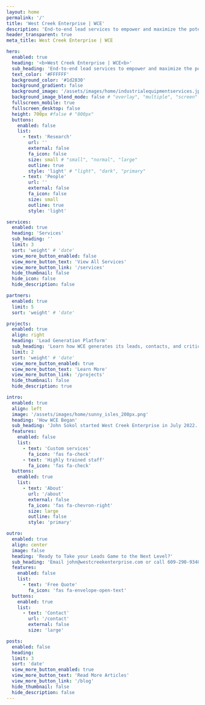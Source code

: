 ```yaml
---
layout: home
permalink: '/'
title: 'West Creek Enterprise | WCE'
description: 'End-to-end lead services to empower and maximize the potential of your sales team. Lead Generation, Data Enrichment, and Analytics Expertise.'
header_transparent: true
meta_title: West Creek Enterprise | WCE

hero:
  enabled: true
  heading: '<b>West Creek Enterprise | WCE<b>'
  sub_heading: 'End-to-end lead services to empower and maximize the potential of your sales team. Lead Generation, Data Enrichment, and Analytics Expertise.'
  text_color: '#FFFFFF'
  background_color: '#1d2830'
  background_gradient: false
  background_image: '/assets/images/home/industrialequipmentservices.jpg'
  background_image_blend_mode: false # "overlay", "multiple", "screen"
  fullscreen_mobile: true
  fullscreen_desktop: false
  height: 700px #false # "800px"
  buttons:
    enabled: false
    list:
      - text: 'Research'
        url: ''
        external: false
        fa_icon: false
        size: small # "small", "normal", "large"
        outline: true
        style: 'light' # "light", "dark", "primary"
      - text: 'People'
        url: ''
        external: false
        fa_icon: false
        size: small
        outline: true
        style: 'light'

services:
  enabled: true
  heading: 'Services'
  sub_heading: ''
  limit: 3
  sort: 'weight' # 'date'
  view_more_button_enabled: false
  view_more_button_text: 'View All Services'
  view_more_button_link: '/services'
  hide_thumbnail: false
  hide_icon: false
  hide_description: false

partners:
  enabled: true
  limit: 5
  sort: 'weight' # 'date'

projects:
  enabled: true
  align: right
  heading: 'Lead Generation Platform'
  sub_heading: 'Learn how WCE generates its leads, contacts, and critical information that you use to gain significant business advantage.'
  limit: 2
  sort: 'weight' # 'date'
  view_more_button_enabled: true
  view_more_button_text: 'Learn More'
  view_more_button_link: '/projects'
  hide_thumbnail: false
  hide_description: true

intro:
  enabled: true
  align: left
  image: '/assets/images/home/sunny_isles_200px.png'
  heading: 'How WCE Began'
  sub_heading: 'John Sokol started West Creek Enterprise in July 2022. With 3 years of experience as a data scientist in the equipment finance industry, John builds solutions to the most pressing business problems by creatively applying his passion for data science.'
  features:
    enabled: false
    list:
      - text: 'Custom services'
        fa_icon: 'fas fa-check'
      - text: 'Highly trained staff'
        fa_icon: 'fas fa-check'
  buttons:
    enabled: true
    list:
      - text: 'About'
        url: '/about'
        external: false
        fa_icon: 'fas fa-chevron-right'
        size: large
        outline: false
        style: 'primary'

outro:
  enabled: true
  align: center
  image: false
  heading: 'Ready to Take your Leads Game to the Next Level?'
  sub_heading: 'Email john@westcreekenterprise.com or call 609-290-9340 for an introductory call and a complimentary batch of 100 leads.'
  features:
    enabled: false
    list:
      - text: 'Free Quote'
        fa_icon: 'fas fa-envelope-open-text'
  buttons:
    enabled: true
    list:
      - text: 'Contact'
        url: '/contact'
        external: false
        size: 'large'

posts:
  enabled: false
  heading:
  limit: 3
  sort: 'date'
  view_more_button_enabled: true
  view_more_button_text: 'Read More Articles'
  view_more_button_link: '/blog'
  hide_thumbnail: false
  hide_description: false
---
```

